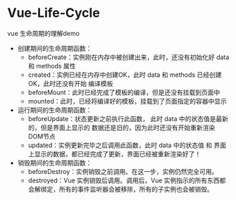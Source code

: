 # Vue-Life-Cycle
vue 生命周期的理解demo
  - 创建期间的生命周期函数：
      + beforeCreate：实例刚在内存中被创建出来，此时，还没有初始化好 data 和 methods 属性
      + created：实例已经在内存中创建OK，此时 data 和 methods 已经创建OK，此时还没有开始 编译模板
      + beforeMount：此时已经完成了模板的编译，但是还没有挂载到页面中
      + mounted：此时，已经将编译好的模板，挂载到了页面指定的容器中显示
 - 运行期间的生命周期函数：
     + beforeUpdate：状态更新之前执行此函数， 此时 data 中的状态值是最新的，但是界面上显示的 数据还是旧的，因为此时还没有开始重新渲染DOM节点
     + updated：实例更新完毕之后调用此函数，此时 data 中的状态值 和 界面上显示的数据，都已经完成了更新，界面已经被重新渲染好了！
 - 销毁期间的生命周期函数：
     + beforeDestroy：实例销毁之前调用。在这一步，实例仍然完全可用。
     + destroyed：Vue 实例销毁后调用。调用后，Vue 实例指示的所有东西都会解绑定，所有的事件监听器会被移除，所有的子实例也会被销毁。 
